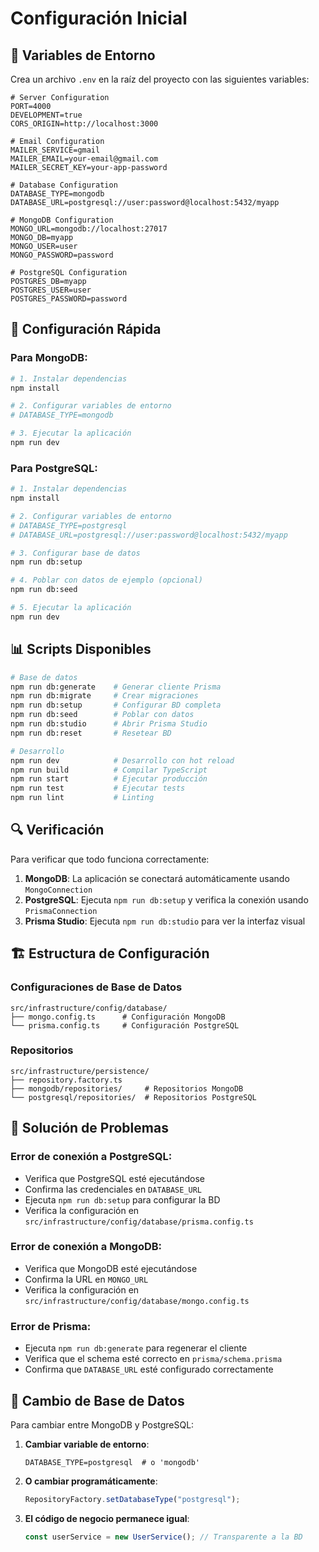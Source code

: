 # Configuración Inicial

## 🔧 Variables de Entorno

Crea un archivo `.env` en la raíz del proyecto con las siguientes variables:

```env
# Server Configuration
PORT=4000
DEVELOPMENT=true
CORS_ORIGIN=http://localhost:3000

# Email Configuration
MAILER_SERVICE=gmail
MAILER_EMAIL=your-email@gmail.com
MAILER_SECRET_KEY=your-app-password

# Database Configuration
DATABASE_TYPE=mongodb
DATABASE_URL=postgresql://user:password@localhost:5432/myapp

# MongoDB Configuration
MONGO_URL=mongodb://localhost:27017
MONGO_DB=myapp
MONGO_USER=user
MONGO_PASSWORD=password

# PostgreSQL Configuration
POSTGRES_DB=myapp
POSTGRES_USER=user
POSTGRES_PASSWORD=password
```

## 🚀 Configuración Rápida

### Para MongoDB:

```bash
# 1. Instalar dependencias
npm install

# 2. Configurar variables de entorno
# DATABASE_TYPE=mongodb

# 3. Ejecutar la aplicación
npm run dev
```

### Para PostgreSQL:

```bash
# 1. Instalar dependencias
npm install

# 2. Configurar variables de entorno
# DATABASE_TYPE=postgresql
# DATABASE_URL=postgresql://user:password@localhost:5432/myapp

# 3. Configurar base de datos
npm run db:setup

# 4. Poblar con datos de ejemplo (opcional)
npm run db:seed

# 5. Ejecutar la aplicación
npm run dev
```

## 📊 Scripts Disponibles

```bash
# Base de datos
npm run db:generate    # Generar cliente Prisma
npm run db:migrate     # Crear migraciones
npm run db:setup       # Configurar BD completa
npm run db:seed        # Poblar con datos
npm run db:studio      # Abrir Prisma Studio
npm run db:reset       # Resetear BD

# Desarrollo
npm run dev            # Desarrollo con hot reload
npm run build          # Compilar TypeScript
npm run start          # Ejecutar producción
npm run test           # Ejecutar tests
npm run lint           # Linting
```

## 🔍 Verificación

Para verificar que todo funciona correctamente:

1. **MongoDB**: La aplicación se conectará automáticamente usando `MongoConnection`
2. **PostgreSQL**: Ejecuta `npm run db:setup` y verifica la conexión usando `PrismaConnection`
3. **Prisma Studio**: Ejecuta `npm run db:studio` para ver la interfaz visual

## 🏗️ Estructura de Configuración

### Configuraciones de Base de Datos

```
src/infrastructure/config/database/
├── mongo.config.ts      # Configuración MongoDB
└── prisma.config.ts     # Configuración PostgreSQL
```

### Repositorios

```
src/infrastructure/persistence/
├── repository.factory.ts
├── mongodb/repositories/     # Repositorios MongoDB
└── postgresql/repositories/  # Repositorios PostgreSQL
```

## 🐛 Solución de Problemas

### Error de conexión a PostgreSQL:

- Verifica que PostgreSQL esté ejecutándose
- Confirma las credenciales en `DATABASE_URL`
- Ejecuta `npm run db:setup` para configurar la BD
- Verifica la configuración en `src/infrastructure/config/database/prisma.config.ts`

### Error de conexión a MongoDB:

- Verifica que MongoDB esté ejecutándose
- Confirma la URL en `MONGO_URL`
- Verifica la configuración en `src/infrastructure/config/database/mongo.config.ts`

### Error de Prisma:

- Ejecuta `npm run db:generate` para regenerar el cliente
- Verifica que el schema esté correcto en `prisma/schema.prisma`
- Confirma que `DATABASE_URL` esté configurado correctamente

## 🔄 Cambio de Base de Datos

Para cambiar entre MongoDB y PostgreSQL:

1. **Cambiar variable de entorno**:

   ```env
   DATABASE_TYPE=postgresql  # o 'mongodb'
   ```

2. **O cambiar programáticamente**:

   ```typescript
   RepositoryFactory.setDatabaseType("postgresql");
   ```

3. **El código de negocio permanece igual**:
   ```typescript
   const userService = new UserService(); // Transparente a la BD
   ```
